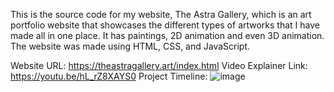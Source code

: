 This is the source code for my website, The Astra Gallery, which is an art portfolio website that showcases the different types of artworks that I have made all in one place. 
It has paintings, 2D animation and even 3D animation.
The website was made using HTML, CSS, and JavaScript.

Website URL: https://theastragallery.art/index.html
Video Explainer Link: https://youtu.be/hL_rZ8XAYS0
Project Timeline: ![image](https://github.com/user-attachments/assets/c55c01ed-8037-4b04-9bd0-061aba32d540)
